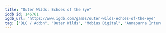 ```yaml
---
title: "Outer Wilds: Echoes of the Eye"
igdb_id: 146761
igdb_url: "https://www.igdb.com/games/outer-wilds-echoes-of-the-eye"
tag: ["DLC / Addon", "Outer Wilds", "Mobius Digital", "Annapurna Interactive", "Puzzle", "Simulator", "Adventure", "Indie", "Single player", "First person", "Action", "Science fiction", "Drama", "Open world", "Mystery"]
---
```

